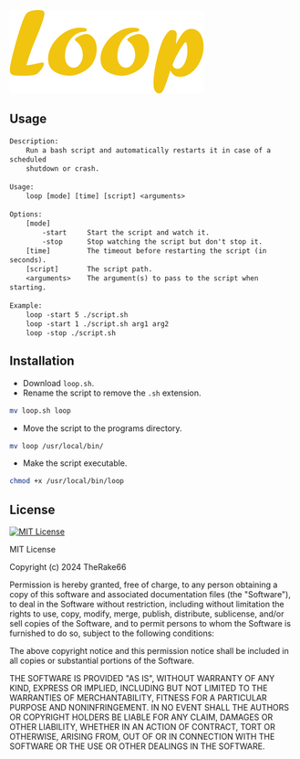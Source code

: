 ![Logo](https://raw.githubusercontent.com/TheRake66/loop/main/logo.png)



## Usage
```
Description:
    Run a bash script and automatically restarts it in case of a scheduled
    shutdown or crash.

Usage:
    loop [mode] [time] [script] <arguments>

Options:
    [mode]
        -start     Start the script and watch it.
        -stop      Stop watching the script but don't stop it.
    [time]         The timeout before restarting the script (in seconds).
    [script]       The script path.
    <arguments>    The argument(s) to pass to the script when starting.

Example:
    loop -start 5 ./script.sh
    loop -start 1 ./script.sh arg1 arg2
    loop -stop ./script.sh
```



## Installation
- Download `loop.sh`.
- Rename the script to remove the `.sh` extension.
```bash
mv loop.sh loop
```
- Move the script to the programs directory.
```bash
mv loop /usr/local/bin/
```
- Make the script executable.
```bash
chmod +x /usr/local/bin/loop
```



## License
[![MIT License](https://img.shields.io/badge/License-MIT-green.svg)](https://choosealicense.com/licenses/mit/)

MIT License

Copyright (c) 2024 TheRake66

Permission is hereby granted, free of charge, to any person obtaining a copy
of this software and associated documentation files (the "Software"), to deal
in the Software without restriction, including without limitation the rights
to use, copy, modify, merge, publish, distribute, sublicense, and/or sell
copies of the Software, and to permit persons to whom the Software is
furnished to do so, subject to the following conditions:

The above copyright notice and this permission notice shall be included in all
copies or substantial portions of the Software.

THE SOFTWARE IS PROVIDED "AS IS", WITHOUT WARRANTY OF ANY KIND, EXPRESS OR
IMPLIED, INCLUDING BUT NOT LIMITED TO THE WARRANTIES OF MERCHANTABILITY,
FITNESS FOR A PARTICULAR PURPOSE AND NONINFRINGEMENT. IN NO EVENT SHALL THE
AUTHORS OR COPYRIGHT HOLDERS BE LIABLE FOR ANY CLAIM, DAMAGES OR OTHER
LIABILITY, WHETHER IN AN ACTION OF CONTRACT, TORT OR OTHERWISE, ARISING FROM,
OUT OF OR IN CONNECTION WITH THE SOFTWARE OR THE USE OR OTHER DEALINGS IN THE
SOFTWARE.